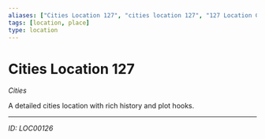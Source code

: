 ```yaml
---
aliases: ["Cities Location 127", "cities location 127", "127 Location Cities"]
tags: [location, place]
type: location
---
```


# Cities Location 127

*Cities*

A detailed cities location with rich history and plot hooks.

---
*ID: LOC00126*